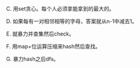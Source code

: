 C. 用set贪心。每个人必须拿能拿到的最大的。

D. 如果每有一对相邻相等的字母，答案就从n-1中减去1。

E. 就暴力并查集然后check。

F. 用map+位运算压缩来hash然后查找。

G. 暴力hash之后dfs。
